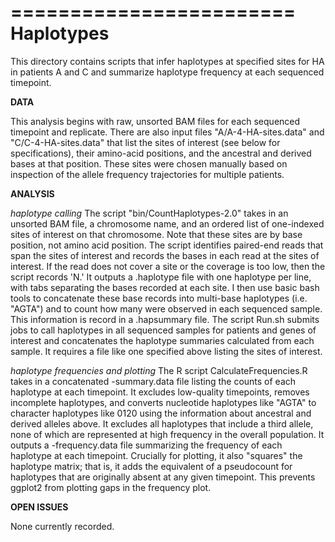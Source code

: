 ========================
Haplotypes
========================

This directory contains scripts that infer haplotypes at specified sites for HA in patients A and C and summarize haplotype frequency at each sequenced timepoint.

**DATA**

This analysis begins with raw, unsorted BAM files for each sequenced timepoint and replicate. There are also input files "A/A-4-HA-sites.data" and "C/C-4-HA-sites.data" that list the sites of interest (see below for specifications), their amino-acid positions, and the ancestral and derived bases at that position. These sites were chosen manually based on inspection of the allele frequency trajectories for multiple patients.

**ANALYSIS**

*haplotype calling* The script "bin/CountHaplotypes-2.0" takes in an unsorted BAM file, a chromosome name, and an ordered list of one-indexed sites of interest on that chromosome. Note that these sites are by base position, not amino acid position. The script identifies paired-end reads that span the sites of interest and records the bases in each read at the sites of interest. If the read does not cover a site or the coverage is too low, then the script records 'N.' It outputs a .haplotype file with one haplotype per line, with tabs separating the bases recorded at each site. I then use basic bash tools to concatenate these base records into multi-base haplotypes (i.e. "AGTA") and to count how many were observed in each sequenced sample. This information is record in a .hapsummary file. The script Run.sh submits jobs to call haplotypes in all sequenced samples for patients and genes of interest and concatenates the haplotype summaries calculated from each sample. It requires a file like one specified above listing the sites of interest.

*haplotype frequencies and plotting* The R script CalculateFrequencies.R takes in a concatenated -summary.data file listing the counts of each haplotype at each timepoint. It excludes low-quality timepoints, removes incomplete haplotypes, and converts nucleotide haplotypes like "AGTA" to character haplotypes like 0120 using the information about ancestral and derived alleles above. It excludes all haplotypes that include a third allele, none of which are represented at high frequency in the overall population. It outputs a -frequency.data file summarizing the frequency of each haplotype at each timepoint. Crucially for plotting, it also "squares" the haplotype matrix; that is, it adds the equivalent of a pseudocount for haplotypes that are originally absent at any given timepoint. This prevents ggplot2 from plotting gaps in the frequency plot.


**OPEN ISSUES**

None currently recorded.